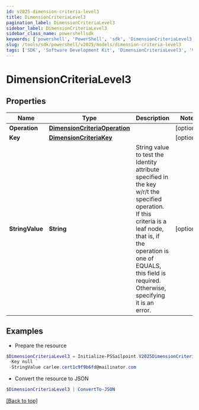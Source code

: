 ```yaml
---
id: v2025-dimension-criteria-level3
title: DimensionCriteriaLevel3
pagination_label: DimensionCriteriaLevel3
sidebar_label: DimensionCriteriaLevel3
sidebar_class_name: powershellsdk
keywords: ['powershell', 'PowerShell', 'sdk', 'DimensionCriteriaLevel3', 'V2025DimensionCriteriaLevel3'] 
slug: /tools/sdk/powershell/v2025/models/dimension-criteria-level3
tags: ['SDK', 'Software Development Kit', 'DimensionCriteriaLevel3', 'V2025DimensionCriteriaLevel3']
---
```



# DimensionCriteriaLevel3

## Properties

Name | Type | Description | Notes
------------ | ------------- | ------------- | -------------
**Operation** | [**DimensionCriteriaOperation**](dimension-criteria-operation) |  | [optional] 
**Key** | [**DimensionCriteriaKey**](dimension-criteria-key) |  | [optional] 
**StringValue** | **String** | String value to test the Identity attribute specified in the key w/r/t the specified operation. If this criteria is a leaf node, that is, if the operation is one of EQUALS, this field is required. Otherwise, specifying it is an error. | [optional] 

## Examples

- Prepare the resource
```powershell
$DimensionCriteriaLevel3 = Initialize-PSSailpoint.V2025DimensionCriteriaLevel3  -Operation null `
 -Key null `
 -StringValue carlee.cert1c9f9b6fd@mailinator.com
```

- Convert the resource to JSON
```powershell
$DimensionCriteriaLevel3 | ConvertTo-JSON
```


[[Back to top]](#) 

